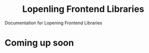 <h1 align="center">Lopenling Frontend Libraries</h1>

Documentation for Lopening Frontend Libraries

# Coming up soon
